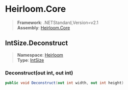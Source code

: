 # Heirloom.Core

> **Framework**: .NETStandard,Version=v2.1  
> **Assembly**: [Heirloom.Core][0]  

## IntSize.Deconstruct

> **Namespace**: [Heirloom][0]  
> **Type**: [IntSize][1]  

### Deconstruct(out int, out int)

```cs
public void Deconstruct(out int width, out int height)
```

[0]: ../../../Heirloom.Core.md
[1]: ../IntSize.md
